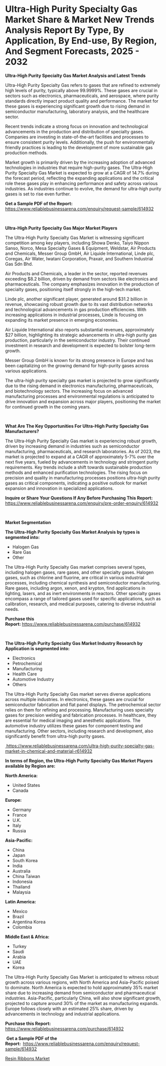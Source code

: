 <p><h1>Ultra-High Purity Specialty Gas Market Share & Market New Trends Analysis Report By Type, By Application, By End-use, By Region, And Segment Forecasts, 2025 - 2032</h1></p><p><strong>Ultra-High Purity Specialty Gas Market Analysis and Latest Trends</strong></p>
<p><p>Ultra-High Purity Specialty Gas refers to gases that are refined to extremely high levels of purity, typically above 99.9999%. These gases are crucial in sectors such as electronics, pharmaceuticals, and aerospace, where purity standards directly impact product quality and performance. The market for these gases is experiencing significant growth due to rising demand in semiconductor manufacturing, laboratory analysis, and the healthcare sector.</p><p>Recent trends indicate a strong focus on innovation and technological advancements in the production and distribution of specialty gases. Companies are investing in state-of-the-art facilities and processes to ensure consistent purity levels. Additionally, the push for environmentally friendly practices is leading to the development of more sustainable gas production methods.</p><p>Market growth is primarily driven by the increasing adoption of advanced technologies in industries that require high-purity gases. The Ultra-High Purity Specialty Gas Market is expected to grow at a CAGR of 14.7% during the forecast period, reflecting the expanding applications and the critical role these gases play in enhancing performance and safety across various industries. As industries continue to evolve, the demand for ultra-high purity gases is set to rise even further.</p></p>
<p><strong>Get a Sample PDF of the Report:&nbsp;</strong> <a href="https://www.reliablebusinessarena.com/enquiry/request-sample/614932?utm_campaign=3114&utm_medium=2&utm_source=Github&utm_content=ia&utm_term=24032025&utm_id=ultra-high-purity-specialty-gas">https://www.reliablebusinessarena.com/enquiry/request-sample/614932</a></p>
<p>&nbsp;</p>
<p><strong>Ultra-High Purity Specialty Gas Major Market Players</strong></p>
<p><p>The Ultra-High Purity Specialty Gas Market is witnessing significant competition among key players, including Showa Denko, Taiyo Nippon Sanso, Norco, Mesa Specialty Gases & Equipment, Weldstar, Air Products and Chemicals, Messer Group GmbH, Air Liquide International, Linde plc, Coregas, Air Water, Iwatani Corporation, Praxair, and Southern Industrial Gas Sdn Bhd. </p><p>Air Products and Chemicals, a leader in the sector, reported revenues exceeding $8.2 billion, driven by demand from sectors like electronics and pharmaceuticals. The company emphasizes innovation in the production of specialty gases, positioning itself strongly in the high-tech market. </p><p>Linde plc, another significant player, generated around $31.2 billion in revenue, showcasing robust growth due to its vast distribution networks and technological advancements in gas production efficiencies. With increasing applications in industrial processes, Linde is focusing on expanding its market presence in emerging economies. </p><p>Air Liquide International also reports substantial revenues, approximately $27 billion, highlighting its strategic advancements in ultra-high purity gas production, particularly in the semiconductor industry. Their continued investment in research and development is expected to bolster long-term growth.</p><p>Messer Group GmbH is known for its strong presence in Europe and has been capitalizing on the growing demand for high-purity gases across various applications. </p><p>The ultra-high purity specialty gas market is projected to grow significantly due to the rising demand in electronics manufacturing, pharmaceuticals, and biotechnology sectors. The increasing focus on advanced manufacturing processes and environmental regulations is anticipated to drive innovation and expansion across major players, positioning the market for continued growth in the coming years.</p></p>
<p>&nbsp;</p>
<p><strong>What Are The Key Opportunities For Ultra-High Purity Specialty Gas Manufacturers?</strong></p>
<p><p>The Ultra-High Purity Specialty Gas market is experiencing robust growth, driven by increasing demand in industries such as semiconductor manufacturing, pharmaceuticals, and research laboratories. As of 2023, the market is projected to expand at a CAGR of approximately 5-7% over the next five years, fueled by advancements in technology and stringent purity requirements. Key trends include a shift towards sustainable production methods and enhanced purification technologies. The rising focus on precision and quality in manufacturing processes positions ultra-high purity gases as critical components, indicating a positive outlook for market expansion and innovation in specialized applications.</p></p>
<p><strong>Inquire or Share Your Questions If Any Before Purchasing This Report:</strong> <a href="https://www.reliablebusinessarena.com/enquiry/pre-order-enquiry/614932?utm_campaign=3114&utm_medium=2&utm_source=Github&utm_content=ia&utm_term=24032025&utm_id=ultra-high-purity-specialty-gas">https://www.reliablebusinessarena.com/enquiry/pre-order-enquiry/614932</a></p>
<p>&nbsp;</p>
<p><strong>Market Segmentation</strong></p>
<p><strong>The Ultra-High Purity Specialty Gas Market Analysis by types is segmented into:</strong></p>
<p><ul><li>Halogen Gas</li><li>Rare Gas</li><li>Other</li></ul></p>
<p><p>The Ultra-High Purity Specialty Gas market comprises several types, including halogen gases, rare gases, and other specialty gases. Halogen gases, such as chlorine and fluorine, are critical in various industrial processes, including chemical synthesis and semiconductor manufacturing. Rare gases, including argon, xenon, and krypton, find applications in lighting, lasers, and as inert environments in reactors. Other specialty gases encompass a range of tailored gases used for specific applications, such as calibration, research, and medical purposes, catering to diverse industrial needs.</p></p>
<p><strong>Purchase this Report:&nbsp;</strong><a href="https://www.reliablebusinessarena.com/purchase/614932?utm_campaign=3114&utm_medium=2&utm_source=Github&utm_content=ia&utm_term=24032025&utm_id=ultra-high-purity-specialty-gas">https://www.reliablebusinessarena.com/purchase/614932</a></p>
<p>&nbsp;</p>
<p><strong>The Ultra-High Purity Specialty Gas Market Industry Research by Application is segmented into:</strong></p>
<p><ul><li>Electronics</li><li>Petrochemical</li><li>Manufacturing</li><li>Health Care</li><li>Automotive Industry</li><li>Others</li></ul></p>
<p><p>The Ultra-High Purity Specialty Gas market serves diverse applications across multiple industries. In electronics, these gases are crucial for semiconductor fabrication and flat panel displays. The petrochemical sector relies on them for refining and processing. Manufacturing uses specialty gases for precision welding and fabrication processes. In healthcare, they are essential for medical imaging and anesthetic applications. The automotive industry utilizes these gases for component testing and manufacturing. Other sectors, including research and development, also significantly benefit from ultra-high purity gases.</p></p>
<p><a href="https://www.reliablebusinessarena.com/ultra-high-purity-specialty-gas-market-in-chemical-and-material-r614932?utm_campaign=3114&utm_medium=2&utm_source=Github&utm_content=ia&utm_term=24032025&utm_id=ultra-high-purity-specialty-gas">&nbsp;https://www.reliablebusinessarena.com/ultra-high-purity-specialty-gas-market-in-chemical-and-material-r614932</a></p>
<p><strong>In terms of Region, the Ultra-High Purity Specialty Gas Market Players available by Region are:</strong></p>
<p>
    <p> <strong> North America: </strong>
        <ul>
            <li>United States</li>
            <li>Canada</li>
        </ul>
        </p> 
    <p> <strong> Europe: </strong>
        <ul>
            <li>Germany</li>
            <li>France</li>
            <li>U.K.</li>
            <li>Italy</li>
            <li>Russia</li>
        </ul>
        </p> 
    <p> <strong> Asia-Pacific: </strong>
        <ul>
            <li>China</li>
            <li>Japan</li>
            <li>South Korea</li>
            <li>India</li>
            <li>Australia</li>
            <li>China Taiwan</li>
            <li>Indonesia</li>
            <li>Thailand</li>
            <li>Malaysia</li>
        </ul>
        </p> 
    <p> <strong> Latin America: </strong>
        <ul>
            <li>Mexico</li>
            <li>Brazil</li>
            <li>Argentina Korea</li>
            <li>Colombia</li>
        </ul>
        </p> 
    <p> <strong> Middle East & Africa: </strong>
        <ul>
            <li>Turkey</li>
            <li>Saudi</li>
            <li>Arabia</li>
            <li>UAE</li>
            <li>Korea</li>
        </ul>
    </p>
    </p>
<p><p>The Ultra-High Purity Specialty Gas Market is anticipated to witness robust growth across various regions, with North America and Asia-Pacific poised to dominate. North America is expected to hold approximately 35% market share due to increasing demand from semiconductor and pharmaceutical industries. Asia-Pacific, particularly China, will also show significant growth, projected to capture around 30% of the market as manufacturing expands. Europe follows closely with an estimated 25% share, driven by advancements in technology and industrial applications.</p></p>
<p><strong>Purchase this Report: </strong><a href="https://www.reliablebusinessarena.com/purchase/614932?utm_campaign=3114&utm_medium=2&utm_source=Github&utm_content=ia&utm_term=24032025&utm_id=ultra-high-purity-specialty-gas">https://www.reliablebusinessarena.com/purchase/614932</a></p>
<p>&nbsp;<strong>Get a Sample PDF of the Report:&nbsp;&nbsp;</strong><a href="https://www.reliablebusinessarena.com/enquiry/request-sample/614932?utm_campaign=3114&utm_medium=2&utm_source=Github&utm_content=ia&utm_term=24032025&utm_id=ultra-high-purity-specialty-gas">https://www.reliablebusinessarena.com/enquiry/request-sample/614932</a></p>
<p><strong></strong></p>
<p><p><a href="https://github.com/nacrehuipie/Market-Research-Report-List-1/blob/main/resin-ribbons-market.md?utm_campaign=3114&utm_medium=2&utm_source=Github&utm_content=ia&utm_term=24032025&utm_id=ultra-high-purity-specialty-gas">Resin Ribbons Market</a></p></p>